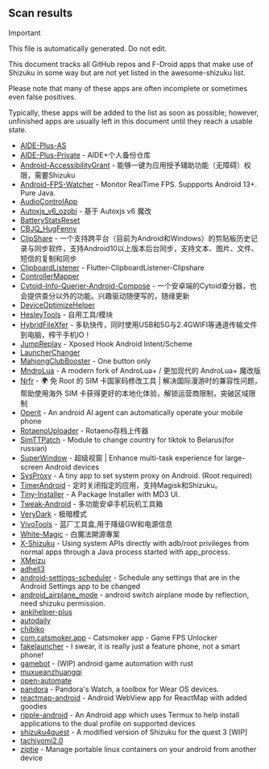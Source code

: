 ## Scan results
> [!IMPORTANT]
> This file is automatically generated. Do not edit.

This document tracks all GitHub repos and F-Droid apps that make use of Shizuku in some way but are not yet listed in the awesome-shizuku list.

Please note that many of these apps are often incomplete or sometimes even false positives.

Typically, these apps will be added to the list as soon as possible; however, unfinished apps are usually left in this document until they reach a usable state.

 * [AIDE-Plus-AS](https://github.com/Familyye/AIDE-Plus-AS)
 * [AIDE-Plus-Private](https://github.com/ZeroAicy/AIDE-Plus-Private) - AIDE+个人备份仓库
 * [Android-AccessibilityGrant](https://github.com/MagicianGuo/Android-AccessibilityGrant) - 能够一键为应用授予辅助功能（无障碍）权限，需要Shizuku
 * [Android-FPS-Watcher](https://github.com/WuDi-ZhanShen/Android-FPS-Watcher) - Monitor RealTime FPS. Suppports Android 13+. Pure Java.
 * [AudioControlApp](https://github.com/SwastikChamp2/AudioControlApp)
 * [Autoxjs_v6_ozobi](https://github.com/ozobiozobi/Autoxjs_v6_ozobi) - 基于 Autoxjs v6 魔改
 * [BatteryStatsReset](https://github.com/Reborn0Holly/BatteryStatsReset)
 * [CBJQ_HugFenny](https://github.com/LiuJiewenTT/CBJQ_HugFenny)
 * [ClipShare](https://github.com/aa2013/ClipShare) - 一个支持跨平台（目前为Android和Windows）的剪贴板历史记录与同步软件，支持Android10以上版本后台同步，支持文本、图片、文件、短信的复制和同步
 * [ClipboardListener](https://github.com/aa2013/ClipboardListener) - Flutter-ClipboardListener-Clipshare
 * [ControllerMapper](https://github.com/anhquan7826/ControllerMapper)
 * [Cytoid-Info-Querier-Android-Compose](https://github.com/Lyneon/Cytoid-Info-Querier-Android-Compose) - 一个安卓端的Cytoid查分器，也会提供查分以外的功能。兴趣驱动随便写的，随缘更新
 * [DeviceOptimizeHelper](https://github.com/sbmatch/DeviceOptimizeHelper)
 * [HesleyTools](https://github.com/ldh-star/HesleyTools) - 自用工具/模块
 * [HybridFileXfer](https://github.com/weixiansen574/HybridFileXfer) - 多轨快传，同时使用USB和5G与2.4GWIFI等通道传输文件到电脑，榨干手机IO！
 * [JumpReplay](https://github.com/FourTwooo/JumpReplay) - Xposed Hook Android Intent/Scheme
 * [LauncherChanger](https://github.com/Samuel095383/LauncherChanger)
 * [MahjongClubBooster](https://github.com/OlegPV2/MahjongClubBooster) - One button only
 * [MndroLua](https://github.com/Crescent-of-Maya/MndroLua) - A modern fork of AndroLua+ / 更加现代的 AndroLua+ 魔改版
 * [Nrfr](https://github.com/Ackites/Nrfr) - 🌍 免 Root 的 SIM 卡国家码修改工具 | 解决国际漫游时的兼容性问题，帮助使用海外 SIM 卡获得更好的本地化体验，解锁运营商限制，突破区域限制
 * [Operit](https://github.com/AAswordman/Operit) - An android AI agent can automatically operate your mobile phone
 * [RotaenoUploader](https://github.com/milkycandy/RotaenoUploader) - Rotaeno存档上传器
 * [SimTTPatch](https://github.com/RecodeLiner/SimTTPatch) - Module to change country for tiktok to Belarus(for russian)
 * [SuperWindow](https://github.com/eiyooooo/SuperWindow) - 超级视窗 | Enhance multi-task experience for large-screen Android devices
 * [SysProxy](https://github.com/Kr328/SysProxy) - A tiny app to set system proxy on Android. (Root required)
 * [TimerAndroid](https://github.com/HNIdesu/TimerAndroid) - 定时关闭指定的应用，支持Magisk和Shizuku。
 * [Tiny-Installer](https://github.com/scto/Tiny-Installer) - A Package Installer with MD3 UI.
 * [Tweak-Android](https://github.com/lumkit/Tweak-Android) - 多功能安卓手机玩机工具箱
 * [VeryDark](https://github.com/wkbin/VeryDark) - 极暗模式
 * [VivoTools](https://github.com/ItosEO/VivoTools) - 蓝厂工具盒,用于降级GW和电源信息
 * [White-Magic](https://github.com/KennyYang0726/White-Magic) - 白魔法開源專案
 * [X-Shizuku](https://github.com/Mbilse/X-Shizuku) - Using system APIs directly with adb/root privileges from normal apps through a Java process started with app_process.
 * [XMeizu](https://github.com/ItosEO/XMeizu)
 * [adhell3](https://github.com/pascua28/adhell3)
 * [android-settings-scheduler](https://github.com/Turtlepaw/android-settings-scheduler) - Schedule any settings that are in the Android Settings app to be changed
 * [android_airplane_mode](https://github.com/lalakii/android_airplane_mode) - android switch airplane mode by reflection, need shizuku permission.
 * [ankihelper-plus](https://github.com/huhuswei/ankihelper-plus)
 * [autodaily](https://github.com/ParadiseZ/autodaily)
 * [chibiko](https://github.com/bluesky139/chibiko)
 * [com.catsmoker.app](https://github.com/catsmoker/com.catsmoker.app) - Catsmoker app - Game FPS Unlocker
 * [fakelauncher](https://github.com/ZH-XiJun/fakelauncher) - I swear, it is really just a feature phone, not a smart phone!
 * [gamebot](https://github.com/tkkcc/gamebot) - (WIP) android game automation with rust
 * [muxueanzhuangqi](https://github.com/yzd1234/muxueanzhuangqi)
 * [open-automate](https://github.com/woliver99/open-automate)
 * [pandora](https://github.com/maisymoe/pandora) - Pandora's Watch, a toolbox for Wear OS devices.
 * [reactmap-android](https://github.com/Mygod/reactmap-android) - Android WebView app for ReactMap with added goodies
 * [ripple-android](https://github.com/husmus00/ripple-android) - An Android app which uses Termux to help install applications to the dual profile on supported devices
 * [shizuku4quest](https://github.com/metalex201/shizuku4quest) - A modified version of Shizuku for the quest 3 [WIP]
 * [tachiyomi2.0](https://github.com/darkfireeee/tachiyomi2.0)
 * [ziptie](https://github.com/MercuryWorkshop/ziptie) - Manage portable linux containers on your android from another device
